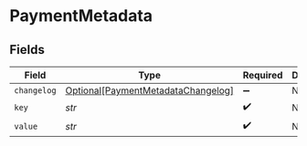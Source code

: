 # PaymentMetadata


## Fields

| Field                                                                                 | Type                                                                                  | Required                                                                              | Description                                                                           |
| ------------------------------------------------------------------------------------- | ------------------------------------------------------------------------------------- | ------------------------------------------------------------------------------------- | ------------------------------------------------------------------------------------- |
| `changelog`                                                                           | [Optional[PaymentMetadataChangelog]](../../models/shared/paymentmetadatachangelog.md) | :heavy_minus_sign:                                                                    | N/A                                                                                   |
| `key`                                                                                 | *str*                                                                                 | :heavy_check_mark:                                                                    | N/A                                                                                   |
| `value`                                                                               | *str*                                                                                 | :heavy_check_mark:                                                                    | N/A                                                                                   |